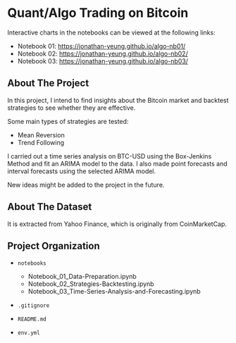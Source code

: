 # Quant/Algo Trading on Bitcoin

Interactive charts in the notebooks can be viewed at the following links:
- Notebook 01: https://jonathan-yeung.github.io/algo-nb01/
- Notebook 02: https://jonathan-yeung.github.io/algo-nb02/
- Notebook 03: https://jonathan-yeung.github.io/algo-nb03/

## About The Project

In this project, I intend to find insights about the Bitcoin market and backtest strategies to see whether they are effective.

Some main types of strategies are tested:
- Mean Reversion
- Trend Following

I carried out a time series analysis on BTC-USD using the Box-Jenkins Method and fit an ARIMA model to the data. I also made point forecasts and interval forecasts using the selected ARIMA model.

New ideas might be added to the project in the future.

## About The Dataset

It is extracted from Yahoo Finance, which is originally from CoinMarketCap.

## Project Organization

* `notebooks`
    - Notebook_01_Data-Preparation.ipynb
    - Notebook_02_Strategies-Backtesting.ipynb
    - Notebook_03_Time-Series-Analysis-and-Forecasting.ipynb

* `.gitignore`

* `README.md`

* `env.yml`